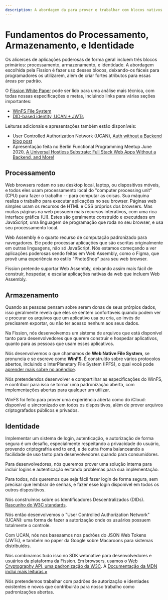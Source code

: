 ```yaml
---
description: A abordagem da para prover e trabalhar com blocos nativos da web 
---
```


# Fundamentos do Processamento, Armazenamento, e Identidade 

Os alicerces de aplicações poderosas de forma geral incluem três blocos primários: processamento, armazenamento, e identidade. A abordagem escolhida pela Fission é fazer uso desses blocos, deixando-os fáceis para programadores os utilizarem, além de criar fortes atributos para essas áreas por padrão. 

O [Fission White Paper](https://whitepaper.fission.codes/) pode ser lido para uma análise mais técnica, com todas nossas especificações e metas, incluindo links para várias seções importantes:

* [WinFS File System](https://whitepaper.fission.codes/file-system)
* [DID-based identity, UCAN + JWTs](https://whitepaper.fission.codes/identity)

Leituras adicionais e apresentações também estão disponíveis:

* User Controlled Authorization Network \(UCAN\), [Auth without a Backend blog post](https://blog.fission.codes/auth-without-backend/)
* Apresentação feita no Berlin Functional Programming Meetup June 2020, [A Universal Hostless Substrate: Full Stack Web Apps Without a Backend, and More!](https://talk.fission.codes/t/berlin-functional-programming-group-a-universal-hostless-substrate-full-stack-web-apps-without-a-backend-and-more/617)

## Processamento

Web browsers rodam no seu desktop local, laptop, ou dispositivos móveis, e todos eles usam processamento local do "computer processing unit" \(CPU\) para fazer o trabalho -- para computar as coisas. Sua máquina realiza o trabalho para executar aplicações no seu browser. Páginas web simples usam os recursos de HTML e CSS próprios dos browsers. Mas muitas páginas na web possuem mais recursos interativos, com uma rica interface gráfica \(UI\). Estes são geralmente construído e executdaos em JavaScript, uma linguagem de programação que roda no seu browser, e usa seu processamento local.

Web Assembly é o quarto recurso de computação padronizado para navegadores. Ele pode processar aplicações que são escritas originalmente em outras linguagens, não só JavaScript. Nós estamos começando a ver aplicações poderosas sendo feitas em Web Assembly, como o Figma, que provê uma experiência no estilo "PhotoShop" para seu web browser. 

Fission pretende suportar Web Assembly, deixando assim mais fácil de construir, hospedar, e escalar aplicações nativas da web que incluem  Web Assembly.

## Armazenamento

Quando as pessoas pensam sobre serem donas de seus prórpios dados, isso geralmente revela que eles se sentem confortáveis quando podem ver e procurar os arquivos que um aplicativo usa ou cria, ao invés de precisarem exportar, ou não ter acesso nenhum aos seus dados.

Na Fission, nós desenvolvemos um sistema de arquivos que está disponível tanto para desenvolvedores que querem construir e hospedar aplicativos, quanto para as pessoas que usam esses aplicativos.

Nós desenvolvemos o que chamamos de **Web Native File System**, se pronuncia e se escreve como **WinFS**. É construído sobre vários protocolos abertos, incluindo o InterPlanetary File System \(IPFS\), o qual você pode [aprender mais sobre no apêndice](../../appendix/ipfs.md).

Nós pretendendos desenvolver e compartilhar as especificações do WinFS, e contribuir para isso se tornar uma padronização aberta, com implementações abertas para qualquer um utilizar.

WinFS foi feito para prover uma experiência aberta como do iCloud: disponível e sincronizado em todos os dispositivos, além de prover arquivos criptografados públicos e privados. 

## Identidade

Implementar um sistema de login, autenticação, e autorização de forma segura é um desafio, especialmente respeitando a privacidade do usuário, provendo criptografria end to end, e de outra froma balanceando a facilidade de uso tanto para desenvolvedores quando para consumidores. 

Para desenvolvedores, nós queremos prover uma solução interna para incluir logins e autenticação evitando problemas para sua implementação.

Para todos, nós queremos que seja fácil fazer login de forma segura, sem precisar que lembrar de senhas, e fazer esse login disponível em todos os outros dispositivos.

Nós construímos sobre os Identificadores Descentralizados \(DIDs\). [Rascunho do W3C standards](https://www.w3.org/TR/did-core/).

Nós então desenvolvemos o "User Controlled Authorization Network" \(UCAN\): uma forma de fazer a autorização onde os usuários possuem totalmente o controle. 

Com UCAN, nós nos baseaamos nos padrões do JSON Web Tokens \(JWTs\), e também no paper da Google sobre Macaroons para sistemas distribuídos.

Nós combinamos tudo isso no SDK webnative para desenvolvedores e usuários da plataforma da Fission. Em browsers, usamos o [Web Cryptography API, uma padronização da W3C](https://www.w3.org/TR/WebCryptoAPI/). A [Documentação da MDN incluí mais leituras »](https://developer.mozilla.org/en-US/docs/Web/API/Web_Crypto_API)

Nós pretendemos trabalhar com padrões de autorização e identiades existentes e novos que contribuirão para nosso trabalho como padronizações abertas. 

